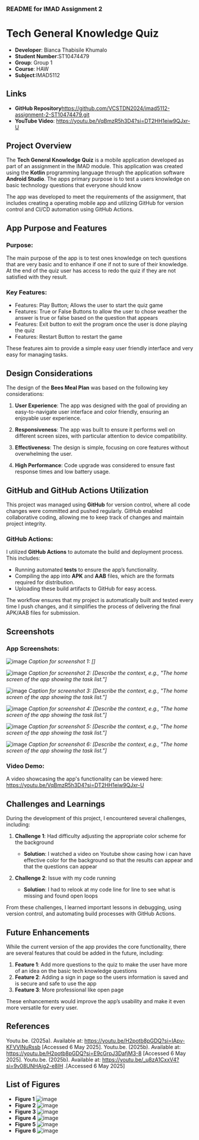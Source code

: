 
### **README for IMAD Assignment 2**



# Tech General Knowledge Quiz
- **Developer**: Bianca Thabisile Khumalo
- **Student Number**:ST10474479
- **Group**: Group 1
- **Course**: HAW
- **Subject**:IMAD5112

## Links
- **GitHub Repository**https://github.com/VCSTDN2024/imad5112-assignment-2-ST10474479.git
- **YouTube Video**: https://youtu.be/VqBmzR5h3D4?si=DT2HH1eiw9QJxr-U


## Project Overview

The **Tech General Knowledge Quiz** is a mobile application developed as part of an assignment in the IMAD module. This application was created using the **Kotlin** programming language through the application software **Android Studio**. 
The apps primary purpose is to test a users knowledge on basic technology questions that everyone should know

The app was developed to meet the requirements of the assignment, that includes creating a operating mobile app and utilizing GitHub for version control and CI/CD automation using GitHub Actions.


## App Purpose and Features

### Purpose:
The main purpose of the app is to test ones knowledge on tech questions that are very basic and to enhance if one if not to sure of their knowledge. At the end of the quiz user has access to redo the quiz if they are not satisfied with they result.

### Key Features:
- Features: Play Button; Allows the user to start the quiz game 
- Features: True or False Buttons to allow the user to chose weather the answer is true or false based on the question that appears
- Features: Exit button to exit the program once the user is done playing the quiz
- Features: Restart Button to restart the game 
  
These features aim to provide a simple easy user friendly interface and very easy for managing tasks.


## Design Considerations

The design of the **Bees Meal Plan** was based on the following key considerations:

1. **User Experience**: The app was designed with the goal of providing an easy-to-navigate user interface and color friendly, ensuring an enjoyable user experience.
   
2. **Responsiveness**: The app was built to ensure it performs well on different screen sizes, with particular attention to device compatibility.
   
3. **Effectiveness**: The design is simple, focusing on core features without overwhelming the user.
   
4. **High Performance**: Code upgrade was considered to ensure fast response times and low battery usage.


## GitHub and GitHub Actions Utilization

This project was managed using **GitHub** for version control, where all code changes were committed and pushed regularly. GitHub enabled collaborative coding, allowing me to keep track of changes and maintain project integrity.

### GitHub Actions:
I utilized **GitHub Actions** to automate the build and deployment process. This includes:

- Running automated **tests** to ensure the app’s functionality.
- Compiling the app into **APK** and **AAB** files, which are the formats required for distribution.
- Uploading these build artifacts to GitHub for easy access.

The workflow ensures that my project is automatically built and tested every time I push changes, and it simplifies the process of delivering the final APK/AAB files for submission.


## Screenshots

### App Screenshots:
![image](https://github.com/user-attachments/assets/c174f793-2b6c-441e-80d0-98b665ddd4c2)
*Caption for screenshot 1: []*

![image](https://github.com/user-attachments/assets/c67e2d5c-afde-4362-ac4b-f55dd54758d7)
*Caption for screenshot 2: [Describe the context, e.g., "The home screen of the app showing the task list."]*


![image](https://github.com/user-attachments/assets/e33cb4fd-01c5-451b-a41b-b37e06eaf9f8)
*Caption for screenshot 3: [Describe the context, e.g., "The home screen of the app showing the task list."]*


![image](https://github.com/user-attachments/assets/2d378c9c-889c-4cab-9454-c97fc8c62024)
*Caption for screenshot 4: [Describe the context, e.g., "The home screen of the app showing the task list."]*


![image](https://github.com/user-attachments/assets/67367096-ec00-43f3-90a1-e459186ce68a)
*Caption for screenshot 5: [Describe the context, e.g., "The home screen of the app showing the task list."]*


![image](https://github.com/user-attachments/assets/49159418-f269-4bb7-b590-ccd9377a5c49)
*Caption for screenshot 6: [Describe the context, e.g., "The home screen of the app showing the task list."]*

### Video Demo:
A video showcasing the app's functionality can be viewed here: https://youtu.be/VqBmzR5h3D4?si=DT2HH1eiw9QJxr-U

## Challenges and Learnings

During the development of this project, I encountered several challenges, including:

1. **Challenge 1**: Had difficulty adjusting the appropriate color scheme for the background
   - **Solution**: I watched a video on Youtube show casing how i can have effective color for the background so that the results can appear and that the questions can appear
   
2. **Challenge 2**: Issue with my code running
   - **Solution**: I had to relook at my code line for line to see what is missing and found open loops

From these challenges, I learned important lessons in debugging, using version control, and automating build processes with GitHub Actions.


## Future Enhancements

While the current version of the app provides the core functionality, there are several features that could be added in the future, including:

1. **Feature 1**: Add more questions to the quiz to make the user have more of an idea on the basic tech knowledge questions
2. **Feature 2**: Adding a sign in page so the users information is saved and is secure and safe to use the app
3. **Feature 3**: More professional like open page

These enhancements would improve the app’s usability and make it even more versatile for every user.


## References
Youtu.be. (2025a). Available at: https://youtu.be/H2potb8pGDQ?si=IApv-KFVVINuRssb [Accessed 6 May 2025].
Youtu.be. (2025b). Available at: https://youtu.be/H2potb8pGDQ?si=E9cGrpJ3DafjM3-8 [Accessed 6 May 2025].
Youtu.be. (2025b). Available at: https://youtu.be/_u8zA1CxxV4?si=9v08UNHAig2-e8IH .[Accessed 6 May 2025]

## List of Figures

- **Figure 1** ![image](https://github.com/user-attachments/assets/c174f793-2b6c-441e-80d0-98b665ddd4c2)
- **Figure 2** ![image](https://github.com/user-attachments/assets/c67e2d5c-afde-4362-ac4b-f55dd54758d7)
- **Figure 3** ![image](https://github.com/user-attachments/assets/e33cb4fd-01c5-451b-a41b-b37e06eaf9f8)
- **Figure 4** ![image](https://github.com/user-attachments/assets/2d378c9c-889c-4cab-9454-c97fc8c62024)
- **Figure 5** ![image](https://github.com/user-attachments/assets/67367096-ec00-43f3-90a1-e459186ce68a)
- **Figure 6** ![image](https://github.com/user-attachments/assets/49159418-f269-4bb7-b590-ccd9377a5c49)

